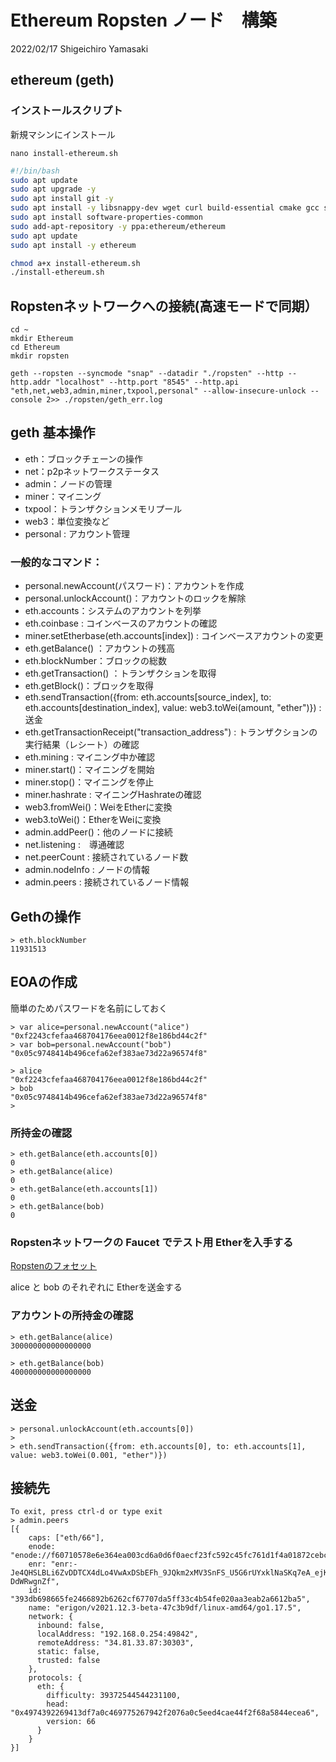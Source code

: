 # Ethereum Ropsten ノード　構築

2022/02/17 Shigeichiro Yamasaki



## ethereum (geth)

### インストールスクリプト

新規マシンにインストール

```
nano install-ethereum.sh
```

```bash
#!/bin/bash
sudo apt update
sudo apt upgrade -y
sudo apt install git -y
sudo apt install -y libsnappy-dev wget curl build-essential cmake gcc sqlite3
sudo apt install software-properties-common
sudo add-apt-repository -y ppa:ethereum/ethereum
sudo apt update
sudo apt install -y ethereum
```

```bash
chmod a+x install-ethereum.sh
./install-ethereum.sh
```

## Ropstenネットワークへの接続(高速モードで同期）

```
cd ~
mkdir Ethereum
cd Ethereum
mkdir ropsten

geth --ropsten --syncmode "snap" --datadir "./ropsten" --http --http.addr "localhost" --http.port "8545" --http.api "eth,net,web3,admin,miner,txpool,personal" --allow-insecure-unlock -- console 2>> ./ropsten/geth_err.log
```

## geth 基本操作

* eth：ブロックチェーンの操作
* net：p2pネットワークステータス
* admin：ノードの管理
* miner：マイニング
* txpool：トランザクションメモリプール
* web3：単位変換など
* personal : アカウント管理

### 一般的なコマンド：

* personal.newAccount(パスワード)：アカウントを作成
* personal.unlockAccount()：アカウントのロックを解除
* eth.accounts：システムのアカウントを列挙
* eth.coinbase : コインベースのアカウントの確認
* miner.setEtherbase(eth.accounts[index]) : コインベースアカウントの変更
* eth.getBalance() ：アカウントの残高
* eth.blockNumber：ブロックの総数
* eth.getTransaction() ：トランザクションを取得
* eth.getBlock()：ブロックを取得
* eth.sendTransaction({from: eth.accounts[source_index], to: eth.accounts[destination_index], value: web3.toWei(amount, "ether")}) : 送金
* eth.getTransactionReceipt("transaction_address") : トランザクションの実行結果（レシート）の確認
* eth.mining : マイニング中か確認
* miner.start()：マイニングを開始
* miner.stop()：マイニングを停止
* miner.hashrate : マイニングHashrateの確認
* web3.fromWei()：WeiをEtherに変換
* web3.toWei()：EtherをWeiに変換
* admin.addPeer()：他のノードに接続
* net.listening :　導通確認
* net.peerCount : 接続されているノード数
* admin.nodeInfo : ノードの情報
* admin.peers : 接続されているノード情報

## Gethの操作

```
> eth.blockNumber
11931513
```

## EOAの作成

簡単のためパスワードを名前にしておく

```
> var alice=personal.newAccount("alice")
"0xf2243cfefaa468704176eea0012f8e186bd44c2f"
> var bob=personal.newAccount("bob")
"0x05c9748414b496cefa62ef383ae73d22a96574f8"

> alice
"0xf2243cfefaa468704176eea0012f8e186bd44c2f"
> bob
"0x05c9748414b496cefa62ef383ae73d22a96574f8"
> 
```

### 所持金の確認

```
> eth.getBalance(eth.accounts[0])
0
> eth.getBalance(alice)
0
> eth.getBalance(eth.accounts[1])
0
> eth.getBalance(bob)
0
```

### Ropstenネットワークの Faucet でテスト用 Etherを入手する

[Ropstenのフォセット](https://faucet.ropsten.be)

alice と bob のそれぞれに Etherを送金する

### アカウントの所持金の確認

```
> eth.getBalance(alice)
300000000000000000

> eth.getBalance(bob)
400000000000000000
```

## 送金

```
> personal.unlockAccount(eth.accounts[0])
> 
> eth.sendTransaction({from: eth.accounts[0], to: eth.accounts[1], value: web3.toWei(0.001, "ether")}) 
```

## 接続先

```
To exit, press ctrl-d or type exit
> admin.peers
[{
    caps: ["eth/66"],
    enode: "enode://f60710578e6e364ea003cd6a0d6f0aecf23fc592c45fc761d1f4a01872cebc8adee220260dde64634b39d440bcf78b383e59a80fe05506a0959aa210b5136e1b@34.81.33.87:30303",
    enr: "enr:-Je4QHSLBLi6ZvDDTCX4dLo4VwAxDSbEFh_9JQkm2xMV3SnFS_U5G6rUYxklNaSKq7eA_ejKzgwPo3XD1z2eH7n4IPAHg2V0aMfGhHEZtrOAgmlkgnY0gmlwhCJRIVeJc2VjcDI1NmsxoQP2BxBXjm42TqADzWoNbwrs8j_FksRfx2HR9KAYcs68ioN0Y3CCdl-DdWRwgnZf",
    id: "393db698665fe2466892b6262cf67707da5ff33c4b54fe020aa3eab2a6612ba5",
    name: "erigon/v2021.12.3-beta-47c3b9df/linux-amd64/go1.17.5",
    network: {
      inbound: false,
      localAddress: "192.168.0.254:49842",
      remoteAddress: "34.81.33.87:30303",
      static: false,
      trusted: false
    },
    protocols: {
      eth: {
        difficulty: 39372544544231100,
        head: "0x4974392269413df7a0c469775267942f2076a0c5eed4cae44f2f68a5844ecea6",
        version: 66
      }
    }
}]
```
